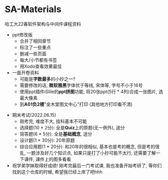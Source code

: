 # SA-Materials
哈工大22春软件架构与中间件课程资料

- ppt修改版
  * 合并了相同章节
  * 标注了一些重点
  * 删减一些页面
  * 每大/小节都有书签
  * 用Xodo查看效果最佳
- 一面开卷资料
  * 可能是**字数最多**的小抄之一?
  * 需要修改的话, **微软雅黑**字体优于等线, 宋体等, 字号不小于16号
  * 使用ppt插件iSlile的**ppt拼图**功能, 将20张ppt(5行 * 4列)合成一张图片, 选最大像素
  * 到**A01负2楼**"金木堂图文中心"打印 (其他地方打印看不清)

* 期末考试(2022.06.15)
  * 刚考完, 难度不大, 挂科基本不可能
  * 选择题(10 * 2分): 全是**Quiz**上的原题(无一例外), 送分
  * 简答题(6 * 5分): 全是**基础概念**, 送分
  * 设计题(1 * 30分): 20年原题
  * 综合应用题(1 * 20分): 和20年的很相似, 基本也是考的概念, 但是考的很乱, 一题涉及好几个知识点, 如果只是打了小抄可能不太行, 还需要了解一下课件, 课件上的图多看看
* 祝学弟学妹取得好成绩! 刚考完最后一门考试课, 我也准备开始考研了, 等你们找到这个仓库的时候, 希望我已经上岸了吧hhh
